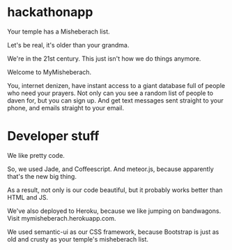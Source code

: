 # hackathonapp

Your temple has a Misheberach list. 

Let's be real, it's older than your grandma.

We're in the 21st century. This just isn't how we do things anymore. 

Welcome to MyMisheberach. 

You, internet denizen, have instant access to a giant database full of people who need your prayers. 
Not only can you see a random list of people to daven for, but you can sign up. And get text messages sent straight to your phone, and emails straight to your email.

# Developer stuff
We like pretty code.

So, we used Jade, and Coffeescript. And meteor.js, because apparently that's the new big thing. 

As a result, not only is our code beautiful, but it probably works better than HTML and JS.

We've also deployed to Heroku, because we like jumping on bandwagons. Visit mymisheberach.herokuapp.com.

We used semantic-ui as our CSS framework, because Bootstrap is just as old and crusty as your temple's misheberach list.
